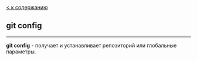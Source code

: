 [< к содержанию](readme.md)

## git config
___
**git config** - получает и устанавливает репозиторий или глобальные параметры.

